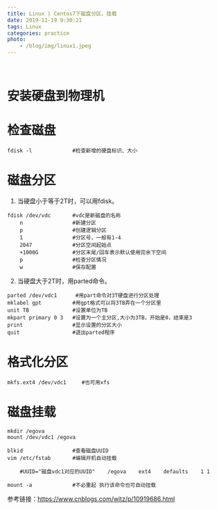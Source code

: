 ```yaml
---
title: Linux | Centos7下磁盘分区、挂载
date: 2019-11-19 9:30:21
tags: Linux
categories: practice
photo: 
    - /blog/img/linux1.jpeg
---
```


<br>
<!-- more -->

# 安装硬盘到物理机

# 检查磁盘

```
fdisk -l             #检查新增的硬盘标识、大小
```

# 磁盘分区

1. 当硬盘小于等于2T时，可以用fdisk。
```
fdisk /dev/vdc       #vdc是新磁盘的名称
    n                #新建分区
    p                #创建逻辑分区
    1                #分区号，一般有1-4
    2047             #分区空间起始点
    +1000G           #分区末尾/回车表示默认使用完余下空间
    p                #检查分区情况
    w                #保存配置
```

2. 当硬盘大于2T时，用parted命令。
```
parted /dev/vdc1      #用part命令对3T硬盘进行分区处理
mklabel gpt          #用gpt格式可以将3TB弄在一个分区里
unit TB              #设置单位为TB
mkpart primary 0 3   #设置为一个主分区,大小为3TB，开始是0，结束是3
print                #显示设置的分区大小
quit                 #退出parted程序
```

# 格式化分区

```
mkfs.ext4 /dev/vdc1     #也可用xfs
```

# 磁盘挂载

```
mkdir /egova
mount /dev/vdc1 /egova

blkid                #查看磁盘UUID
vim /etc/fstab       #编辑开机自动挂载

    #UUID="磁盘vdc1对应的UUID"    /egova    ext4    defaults    1 1 

mount -a             #不必重起 执行该命令也可自动挂载
```

参考链接：https://www.cnblogs.com/witz/p/10919686.html